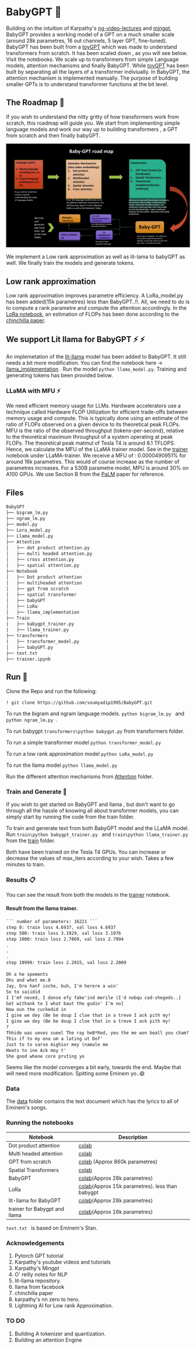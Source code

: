 # BabyGPT :baby_chick:

Building on the intuition of Karpathy's [ng-video-lectures](https://github.com/karpathy/ng-video-lecture/blob/master/gpt.py) and [mingpt](https://github.com/soumyadip1995/minGPT/blob/master/mingpt), BabyGPT provides a working model of a GPT on a much smaller scale (around 28k parametres, 16 out channels, 5 layer GPT, fine-tuned). BabyGPT has been built from a [toyGPT](https://github.com/soumyadip1995/language-models/blob/main/Notebook/GPT_from_scratch.ipynb) which was made to understand transformers from scratch. It has been scaled down , as you will see below. Visit the notebooks. We scale up to transformers from simple Language models, attention mechanisms and finally BabyGPT. While [toyGPT](https://github.com/soumyadip1995/language-models/blob/main/Notebook/GPT_from_scratch.ipynb) has been built by separating all the layers of a transformer indiviually. In BabyGPT, the attention mechanism is implemented manually. 
The purpose of building smaller GPTs is to understand transformer functions at the bit level.


## The Roadmap :rocket:

If you wish to understand the nitty gritty of how transformers  work from scratch, this roadmap will guide you. We start from implementing simple language models and work our way up to building transformers , a GPT from scratch and then finally babyGPT. 

![alt_text](https://github.com/soumyadip1995/BabyGPT/blob/main/image/img3.JPG)

We implement a Low rank approximation as well as lit-lama  to  babyGPT as well. We finally train the models and generate tokens.

## Low rank approximation

Low rank approximation improves parametre efficiency. A LoRa_model.py has been added(15k parametres) less than BabyGPT..!!. All, we need to do is to compute a rank parametre and compute the attention accordingly. In the [LoRa notebook](https://github.com/soumyadip1995/BabyGPT/blob/main/Notebook/lora.ipynb), an estimation of FLOPs has been done according to the [chinchilla paper](https://arxiv.org/pdf/2203.15556.pdf).


## We support Lit llama for BabyGPT :zap: :zap:

An implemetation of the [lit-llama](https://github.com/Lightning-AI/lit-llama) model has been added to BabyGPT. It still needs a bit more modification. You can find the notebook here -> [llama_implementation](https://github.com/soumyadip1995/BabyGPT/blob/main/Notebook/llama_implementation.ipynb) . Run the model 
```python llama_model.py```. Training and generating tokens has been provided below.

### LLaMA with MFU :zap:

We need efficient memory usage for LLMs. Hardware accelerators use a technique called Hardware FLOP Utilization for efficient trade-offs between memory usage and compute. This is typically done using an estimate of the ratio of FLOPs observed on a given
device to its theoretical peak FLOPs. MFU is the ratio of the observed throughput (tokens-per-second), relative to the theoretical maximum throughput of a system operating at peak FLOPs. The theoretical peak matmul of Tesla T4 is around 8.1 TFLOPS. Hence, we calculate the MFU of the LLaMA trainer model. See in the  [trainer](https://github.com/soumyadip1995/BabyGPT/blob/main/trainer.ipynb) notebook under LLaMA-trainer. We receive a MFU of : 0.0000490951% for around 16k parametres. This would of course increase as the number of parametres increases. For a 530B parametre model, MPU is around 30% on A100 GPUs. We use Section B from the [PaLM](https://arxiv.org/pdf/2204.02311.pdf) paper for reference.


## Files

```
BabyGPT
├── bigram_lm.py
├── ngram_lm.py
├── model.py
├── Lora_model.py
├── Llama_model.py
├── Attention
│   ├── dot product attention.py
│   ├── multi headed attention.py
│   ├── cross attention.py
│   ├── spatial attention.py
├── Notebook
│   ├── Dot product attention
│   ├── multiheaded attention
│   ├── gpt from scratch
│   ├── spatial transformer
│   ├── babyGPT
│   ├── LoRa
│   ├── llama_implementation
├── Train
|	├── babygpt_trainer.py
|	├── llama_trainer.py
├── transformers
|   ├── transformer_model.py
│   ├── babyGPT.py
├── text.txt
├── trainer.ipynb

```


## Run :running:

Clone the Repo and run the following:

```
! git clone https://github.com/soumyadip1995/BabyGPT.git
```

To run the bigram and ngram language models.
```python bigram_lm.py ``` and ```python ngram_lm.py ```.

To run babygpt
```transformers\python babygpt.py``` from transformers folder.

To run a simple transformer model
```python transformer_model.py``` 

To run a low rank approximation model
```python LoRa_model.py```

To run the llama model
```python llama_model.py```

Run the different attention mechanisms from [Attention](https://github.com/soumyadip1995/BabyGPT/tree/main/Attention) folder.

### Train and Generate :running:


If you wish to get started on  BabyGPT and llama , but don't want to go through all the hassle of knowing all about transformer models, you can simply start by running the code from the train folder.


To train and generate text from both BabyGPT model and the LLaMA model. Run
```train\python babygpt_trainer.py ``` and ```train\python llama_trainer.py ```
from the [train](https://github.com/soumyadip1995/BabyGPT/tree/main/train) folder.

Both have been trained on the Tesla T4 GPUs. You can increase or decrease the values of max_iters according to your wish. Takes a few minutes to train.

### Results :clipboard:

You can see the result from both the models in the [trainer](https://github.com/soumyadip1995/BabyGPT/blob/main/trainer.ipynb) notebook.

#### Result from the llama trainer.

```
``` number of parameters: 16221 ```
step 0: train loss 4.6937, val loss 4.6937
step 500: train loss 3.1929, val loss 3.1976
step 1000: train loss 2.7869, val loss 2.7994
.
.
.
step 10999: train loss 2.2015, val loss 2.2009

Oh a he spoments
Ohs and whet me.0
Jay, Dre hanf inche, buh, I'm herere a win'
So to saiidid
I I'mf neved, I donse efy fake'ind merile (I'd nobqu cad-shegeds..]
Get withank to I what baut the gudin' I'm no]
Now oun the cuckedid in
I gine we dey (Be be doup I cloe that in a treve I ack pith my!
I gine we dey (Be be doup I cloe that in a treve I ack pith my!
?
Thhide was ueves sueel The ray heB*Red, yeu the me won beall you cham?
This if to my ona um a lating ut Dof'
Just to to sarse mighior mey (namale me
Heats to ine Ack moy t'
She good whene core pruting yo
```

Seems like the model converges a bit early, towards the end. Maybe that will need more modification. 
Spitting some Eminem yo..:smile:

### Data
The [data](https://github.com/soumyadip1995/BabyGPT/tree/main/data) folder contains the text document which has the lyrics to all of Eminem's songs.

### Running the notebooks


| Notebook                    | Description |
| -----------                 | ----------- |
| Dot product attention       | [colab](https://colab.research.google.com/github/soumyadip1995/language-models/blob/main/Notebook/dot_product_attention.ipynb)|
| Multi headed attention      | [colab](https://colab.research.google.com/github/soumyadip1995/language-models/blob/main/Notebook/Multi_head_attention.ipynb)|
| GPT from scratch            | [colab](https://colab.research.google.com/github/soumyadip1995/language-models/blob/main/Notebook/GPT_from_scratch.ipynb) (Approx 860k parametres)|
| Spatial Transformers        | [colab](https://github.com/soumyadip1995/language-models/blob/main/Notebook/Spatialtransformer.ipynb)|
| BabyGPT                     | [colab](https://github.com/soumyadip1995/language-models/blob/main/Notebook/BabyGPT.ipynb)(Approx 28k parametres)|
| LoRa                    | [colab](https://github.com/soumyadip1995/BabyGPT/blob/main/Notebook/lora.ipynb)(Approx 15k parametres). less than babygpt|
| lit-llama for BabyGPT                   | [colab](https://github.com/soumyadip1995/BabyGPT/blob/main/Notebook/llama_implementation.ipynb)(Approx 28k parametres)|
| trainer for Babygpt and llama                   | [colab](https://github.com/soumyadip1995/BabyGPT/blob/main/trainer.ipynb)(Approx 16k parametres)|


```text.txt ``` is based on Eminem's Stan. 




### Acknowledgements

1. Pytorch GPT tutorial
2. Karpathy's youtube videos and tutorials
3. Karpathy's Mingpt
4. O' reilly notes for NLP
5. lit-llama repository.
6. llama from facebook
7. chinchilla paper
8. karpathy's nn zero to hero.
9. Lightning AI for Low rank Approximation.

### TO DO

1. Building A tokenizer and quantization.
2. Building an attention Engine



